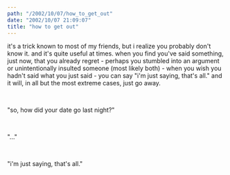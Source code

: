 ```yaml
---
path: "/2002/10/07/how_to_get_out" 
date: "2002/10/07 21:09:07" 
title: "how to get out" 
---
```

<p>it's a trick known to most of my friends, but i realize you probably don't know it. and it's quite useful at times. when you find you've said something, just now, that you already regret - perhaps you stumbled into an argument or unintentionally insulted someone (most likely both) - when you wish you hadn't said what you just said -  you can say "i'm just saying, that's all." and it will, in all but the most extreme cases, just go away.</p><br><p>"so, how did your date go last night?"</p><br><p>"..."</p><br><p>"i'm just saying, that's all."</p>